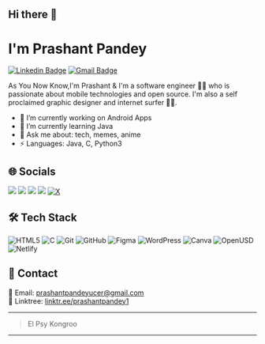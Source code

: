 ## Hi there 👋
  # I'm Prashant Pandey  
[![Linkedin Badge](https://img.shields.io/badge/-PrashantPandey-blue?style=flat-square&logo=Linkedin&logoColor=white&link=https://www.linkedin.com/in/prashantpandey7/)](https://www.linkedin.com/in/prashantpandey7/)
[![Gmail Badge](https://img.shields.io/badge/-prashantpandeyucer@gmail.com-c14438?style=flat-square&logo=Gmail&logoColor=white&link=mailto:prashantpandeyucer@gmail.com)](mailto:prashantpandeyucer@gmail.com)

As You Now Know,I'm Prashant & I'm a software engineer 👨‍💻 who is passionate about mobile technologies and open source. I'm also a self proclaimed graphic designer and internet surfer 
🏄‍♂️. 

- 🔭 I’m currently working on Android Apps
- 🌱 I’m currently learning Java
- 💬 Ask me about: tech, memes, anime
- ⚡ Languages: Java, C, Python3

## 🌐 Socials

<p align="left">
<a href="https://www.linkedin.com/in/prashantpandey7/" target="_blank"><img src="https://img.shields.io/badge/LinkedIn-0077B5?style=for-the-badge&logo=linkedin&logoColor=white"/></a>
<a href="https://www.instagram.com/prashantucer/" target="_blank"><img src="https://img.shields.io/badge/Instagram-E4405F?style=for-the-badge&logo=instagram&logoColor=white"/></a>
<a href="https://github.com/prashantucer" target="_blank"><img src="https://img.shields.io/badge/GitHub-181717?style=for-the-badge&logo=github&logoColor=white"/></a>
<a href="mailto:prashantpandeyucer@gmail.com" target="_blank"><img src="https://img.shields.io/badge/Email-D14836?style=for-the-badge&logo=gmail&logoColor=white"/></a>
<a href="https://x.com/patrioticpoison" target="_blank"><img src="https://img.shields.io/badge/X-1DA1F2?style=for-the-badge&logo=twitter&logoColor=white" alt="X"/></a>

## 🛠 Tech Stack

![HTML5](https://img.shields.io/badge/HTML5-E34F26?logo=html5&logoColor=white&style=for-the-badge)
![C](https://img.shields.io/badge/C-00599C?logo=c&logoColor=white&style=for-the-badge)
![Git](https://img.shields.io/badge/Git-F05032?logo=git&logoColor=white&style=for-the-badge)
![GitHub](https://img.shields.io/badge/GitHub-181717?logo=github&logoColor=white&style=for-the-badge)
![Figma](https://img.shields.io/badge/Figma-F24E1E?logo=figma&logoColor=white&style=for-the-badge)
![WordPress](https://img.shields.io/badge/WordPress-21759B?logo=wordpress&logoColor=white&style=for-the-badge)
![Canva](https://img.shields.io/badge/Canva-00C4CC?logo=canva&logoColor=white&style=for-the-badge)
![OpenUSD](https://img.shields.io/badge/OpenUSD%20|%20NVIDIA-76B900?style=for-the-badge&logo=nvidia&logoColor=green)
![Netlify](https://img.shields.io/badge/Netlify-00C7B7?logo=netlify&logoColor=white&style=for-the-badge)

## 💬 Contact

📧 Email: <a href="mailto:prashantpandeyucer@gmail.com" target="_blank">prashantpandeyucer@gmail.com</a><br>
📁 Linktree: <a href="https://linktr.ee/prashantpandey1" target="_blank">linktr.ee/prashantpandey1</a>


---


> El Psy Kongroo

-----
<!--
**prashantucer/prashantucer** is a ✨ _special_ ✨ repository because its `README.md` (this file) appears on your GitHub profile.

Here are some ideas to get you started:

- 🔭 I’m currently working on ...
- 🌱 I’m currently learning ...
- 👯 I’m looking to collaborate on ...
- 🤔 I’m looking for help with ...
- 💬 Ask me about ...
- 📫 How to reach me: ...
- 😄 Pronouns: ...
- ⚡ Fun fact: ...
-->
